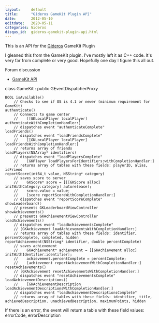 ```yaml
---
layout:     default
title:      "Gideros GameKit Plugin API"
date:       2012-05-10
editdate:   2020-05-11
categories: Gideros
disqus_id:  gideros-gamekit-plugin-api.html
---
```


This is an API for the [Gideros](http://giderosmobile.com) GameKit Plugin

I gleaned this from the GameKit plugin. I've mostly left it as C++ code. It's very far from complete or very good.  Hopefully one day I figure this all out.

Forum discussion

- [GameKit API](http://giderosmobile.com/forum/discussion/727/gamekit-api)

class GameKit : public GEventDispatcherProxy

    BOOL isAvailable()
        // Checks to see if OS is 4.1 or newer (minimum requirement for GameKit)
    authenticate()
        // Connects to game center
        //    [[GKLocalPlayer localPlayer] authenticateWithCompletionHandler:]
        // dispatches event "authenticateComplete"
    loadFriends()
        // dispatches event "loadFriendsComplete"
        //    [[GKLocalPlayer localPlayer] loadFriendsWithCompletionHandler:]
        // returns array of friends
    loadPlayers(NSArray* identifiers)
        // dispatches event "loadPlayersComplete"
        //    [GKPlayer loadPlayersForIdentifiers:withCompletionHandler:]
        // returns array of tables with these fields: playerID, alias, isFriend
    reportScore(int64_t value, NSString* category)
        // saves score to server
        //    GKScore* score = [[[GKScore alloc] initWithCategory:category] autorelease];
        //    score.value = value;
        //    [score reportScoreWithCompletionHandler:]
        // dispatches event "reportScoreComplete"
    showLeaderboard()
        // presents GKLeaderboardViewController
    showAchievements()
        // presents GKAchievementViewController
    loadAchievements()
        // dispatches event "loadAchievementsComplete"
        // [GKAchievement loadAchievementsWithCompletionHandler:]
        // returns array of tables with these fields: identifier, percentComplete, completed, hidden
    reportAchievement(NSString* identifier, double percentComplete)
        // saves achievement
        //    GKAchievement* achievement = [[GKAchievement alloc] initWithIdentifier:identifier];
        //    achievement.percentComplete = percentComplete;
        //    [achievement reportAchievementWithCompletionHandler:]
    resetAchievements()
        // [GKAchievement resetAchievementsWithCompletionHandler:]
        // dispatches event "resetAchievementsComplete"
    loadAchievementDescriptions()
        //    [GKAchievementDescription loadAchievementDescriptionsWithCompletionHandler:]
        // dispatches event "loadAchievementDescriptionsComplete"
        // returns array of tables with these fields: identifier, title, achievedDescription, unachievedDescription, maximumPoints, hidden

If there is an error, the event will return a table with these field values: errorCode, errorDescription
